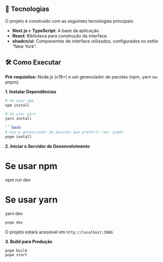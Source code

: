 ## 🚀 Tecnologias

O projeto é construído com as seguintes tecnologias principais:

*   **Next.js** e **TypeScript**: A base da aplicação.
*   **React**: Biblioteca para construção da interface.
*   **shadcn/ui**: Componentes de interface utilizados, configurados no estilo "New York".

## 🛠️ Como Executar

**Pré-requisitos:** Node.js (v18+) e um gerenciador de pacotes (npm, yarn ou pnpm).

**1. Instalar Dependências**

```bash
# Se usar npm
npm install

# Se usar yarn
yarn install

```bash
# Use o gerenciador de pacotes que preferir (ex: pnpm)
pnpm install
```

**2. Iniciar o Servidor de Desenvolvimento**

# Se usar npm
npm run dev

# Se usar yarn
yarn dev

```bash
pnpm dev
```

O projeto estará acessível em `http://localhost:3000`.

**3. Build para Produção**

```bash
pnpm build
pnpm start
```
